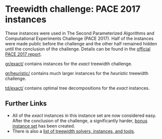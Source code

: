# Treewidth challenge: PACE 2017 instances

These instances were used in The Second Parameterized Algorithms and Computational Experiments Challenge (PACE 2017). Half of the instances were made public before the challenge and the other half remained hidden until the conclusion of the challenge. Details can be found in the [official PACE 2017 report](//dx.doi.org/10.4230/LIPIcs.IPEC.2017.30).

[gr/exact/](gr/exact/) contains instances for the _exact_ treewidth challenge.

[gr/heuristic/](gr/heuristic/) contains much larger instances for the _heuristic_ treewidth challenge.

[td/exact/](td/exact/) contains optimal tree decompositions for the _exact_ instances.

## Further Links

- All of the _exact_ instances in this instance set are now considered easy. After the conclusion of the challenge, a significantly harder, [bonus instance set](//github.com/PACE-challenge/Treewidth-PACE-2017-bonus-instances) has been created.
- There is also a [list of treewidth solvers, instances, and tools](//github.com/PACE-challenge/Treewidth).

